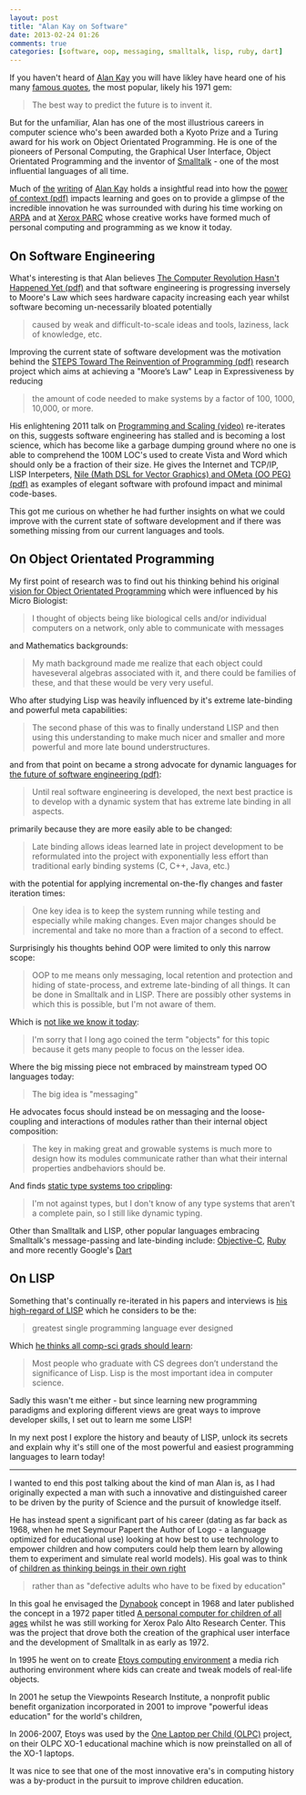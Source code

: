 ```yaml
---
layout: post
title: "Alan Kay on Software"
date: 2013-02-24 01:26
comments: true
categories: [software, oop, messaging, smalltalk, lisp, ruby, dart]
---
```


If you haven't heard of [Alan Kay](http://en.wikipedia.org/wiki/Alan_Kay) you will have likley have heard one 
of his many [famous quotes](http://en.wikiquote.org/wiki/Alan_Kay), the most popular, likely his 1971 gem:

> The best way to predict the future is to invent it.

But for the unfamiliar, Alan has one of the most illustrious careers in computer science who's been awarded 
both a Kyoto Prize and a Turing award for his work on Object Orientated Programming.
He is one of the pioneers of Personal Computing, the Graphical User Interface, Object Orientated Programming and the 
inventor of [Smalltalk](http://en.wikipedia.org/wiki/Smalltalk) - one of the most influential languages of all time.

Much of [the](http://www.mprove.de/diplom/referencesKay.html) 
[writing](http://www.viewpointsresearch.org/html/writings.php) of 
[Alan Kay](http://en.wikipedia.org/wiki/Alan_Kay) holds a insightful read into how the 
[power of context (pdf)](http://www.vpri.org/pdf/m2004001_power.pdf) impacts learning and goes on to provide a glimpse 
of the incredible innovation he was surrounded with during his time working on
[ARPA](http://en.wikipedia.org/wiki/Advanced_Research_Projects_Agency) and at 
<a href="http://en.wikipedia.org/wiki/PARC_(company)">Xerox PARC</a> 
whose creative works have formed much of personal computing and programming as we know it today.

## On Software Engineering

What's interesting is that Alan believes 
[The Computer Revolution Hasn't Happened Yet (pdf)](http://www.viewpointsresearch.org/pdf/m2007007a_revolution.pdf)
and that software engineering is progressing inversely to Moore's Law which sees hardware capacity increasing each 
year whilst software becoming un-necessarily bloated potentially 
> caused by weak and difficult-to-scale ideas and tools, laziness, lack of knowledge, etc.

Improving the current state of software development was the motivation behind the 
[STEPS Toward The Reinvention of Programming (pdf)](http://www.vpri.org/pdf/tr2007008_steps.pdf) research project 
which aims at achieving a "Moore’s Law" Leap in Expressiveness by reducing
> the amount of code needed to make systems by a factor of 100, 1000, 10,000, or more.

His enlightening 2011 talk on 
[Programming and Scaling (video)](http://www.tele-task.de/de/archive/lecture/overview/5819/) 
re-iterates on this, suggests software engineering has stalled and is becoming a lost science, which has become like
a garbage dumping ground where no one is able to comprehend the 100M LOC's used to create Vista and Word which should 
only be a fraction of their size. He gives the Internet and TCP/IP, LISP Interpeters, 
[Nile (Math DSL for Vector Graphics) and OMeta (OO PEG) (pdf)](http://www.vpri.org/pdf/rn2010001_programm.pdf) 
as examples of elegant software with profound impact and minimal code-bases.

This got me curious on whether he had further insights on what we could improve with the current state of software 
development and if there was something missing from our current languages and tools. 

## On Object Orientated Programming

My first point of research was to find out his thinking behind his original 
[vision for Object Orientated Programming](http://www.purl.org/stefan_ram/pub/doc_kay_oop_en) which were influenced
by his Micro Biologist: 

> I thought of objects being like biological cells and/or individual computers on a network, 
> only able to communicate with messages

and Mathematics backgrounds:

> My math background made me realize that each object could haveseveral algebras associated with it, 
> and there could be families of these, and that these would be very very useful.

Who after studying Lisp was heavily influenced by it's extreme late-binding and powerful meta capabilities:

> The second phase of this was to finally understand LISP and then using this understanding to make much nicer and 
> smaller and more powerful and more late bound understructures. 

and from that point on became a strong advocate for dynamic languages for 
[the future of software engineering (pdf)](http://squab.no-ip.com/collab/uploads/61/IsSoftwareEngineeringAnOxymoron.pdf):

> Until real software engineering is developed, the next best practice is to develop with a dynamic system that 
> has extreme late binding in all aspects.

primarily because they are more easily able to be changed:

> Late binding allows ideas learned late in project development to be reformulated into the project with 
> exponentially less effort than traditional early binding systems (C, C++, Java, etc.)

with the potential for applying incremental on-the-fly changes and faster iteration times:

> One key idea is to keep the system running while testing and especially while making changes. Even major changes 
> should be incremental and take no more than a fraction of a second to effect.

Surprisingly his thoughts behind OOP were limited to only this narrow scope:

> OOP to me means only messaging, local retention and protection and hiding of state-process, 
> and extreme late-binding of all things. It can be done in Smalltalk and in LISP. 
> There are possibly other systems in which this is possible, but I'm not aware of them.

Which is [not like we know it today](http://lists.squeakfoundation.org/pipermail/squeak-dev/1998-October/017019.html):

>  I'm sorry that I long ago coined the term "objects" for this topic because it gets many people to focus on the 
lesser idea.

Where the big missing piece not embraced by mainstream typed OO languages today:

> The big idea is "messaging"

He advocates focus should instead be on messaging and the loose-coupling and interactions of modules rather
than their internal object composition:

> The key in making great and growable systems is much more to design how its modules communicate rather than 
> what their internal properties andbehaviors should be.

And finds [static type systems too crippling](http://queue.acm.org/detail.cfm?id=1039523):

> I'm not against types, but I don't know of any type systems that aren't a complete pain, 
> so I still like dynamic typing.

Other than Smalltalk and LISP, other popular languages embracing Smalltalk's message-passing and late-binding include: 
[Objective-C](http://en.wikipedia.org/wiki/Objective-C), 
<a href="http://en.wikipedia.org/wiki/Ruby_(programming_language)">Ruby</a> and more recently 
Google's <a href="http://en.wikipedia.org/wiki/Dart_(programming_language)">Dart</a>

## On LISP

Something that's continually re-iterated in his papers and interviews is 
[his high-regard of LISP](http://www.openp2p.com/pub/a/p2p/2003/04/03/alan_kay.html) which he considers to be the:
> greatest single programming language ever designed

Which [he thinks all comp-sci grads should learn](http://www.windley.com/archives/2006/02/alan_kay_is_com.shtml):

> Most people who graduate with CS degrees don’t understand the significance of Lisp. 
> Lisp is the most important idea in computer science.

Sadly this wasn't me either - but since learning new programming paradigms and exploring different views are great 
ways to improve developer skills, I set out to learn me some LISP!

In my next post I explore the history and beauty of LISP, unlock its secrets and explain why it's still one of the 
most powerful and easiest programming languages to learn today!

*****

I wanted to end this post talking about the kind of man Alan is, as I had originally expected a man with such a 
innovative and distinguished career to be driven by the purity of Science and the pursuit of knowledge itself. 

He has instead spent a significant part of his career (dating as far back as 1968, when he met Seymour Papert 
the Author of Logo - a language optimized for educational use) looking at how best to use technology to empower 
children and how computers could help them learn by allowing them to experiment and simulate real world models).
His goal was to think of [children as thinking beings in their own right](http://www.donhopkins.com/drupal/node/140)
> rather than as "defective adults who have to be fixed by education"

In this goal he envisaged the [Dynabook](http://en.wikipedia.org/wiki/Dynabook) concept in 1968 and later 
published the concept in a 1972 paper titled 
[A personal computer for children of all ages](http://www.mprove.de/diplom/gui/kay72.html) whilst he was still 
working for Xerox Palo Alto Research Center. This was the project that drove both the creation of the graphical user 
interface and the development of Smalltalk in as early as 1972.

In 1995 he went on to create 
<a href="http://en.wikipedia.org/wiki/Etoys_(programming_language)">Etoys computing environment</a>
a media rich authoring environment where kids can create and tweak models of real-life objects. 

In 2001 he setup the Viewpoints Research Institute, a nonprofit public benefit organization incorporated in 2001 
to improve "powerful ideas education" for the world's children, 

In 2006-2007, Etoys was used by the [One Laptop per Child (OLPC)](http://en.wikipedia.org/wiki/One_Laptop_per_Child) 
project, on their OLPC XO-1 educational machine which is now preinstalled on all of the XO-1 laptops.

It was nice to see that one of the most innovative era's in computing history was a by-product in the pursuit to improve 
children education.
